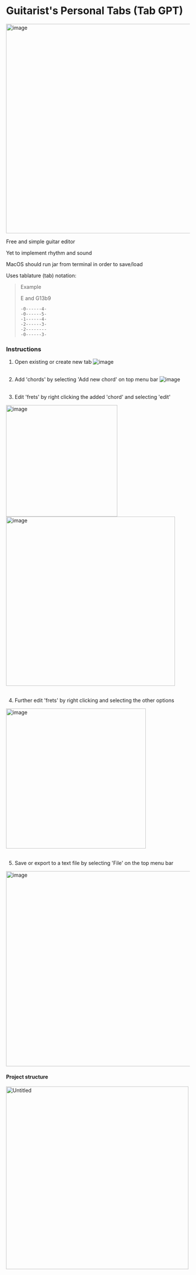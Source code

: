 # Guitarist's Personal Tabs (Tab GPT)

<img width="573" alt="image" src="https://github.com/j-ackyao/tab-gpt/assets/60021675/792cfe9e-c079-4041-85f6-649d68c8a20c">

Free and simple guitar editor

Yet to implement rhythm and sound

MacOS should run jar from terminal in order to save/load

Uses tablature (tab) notation:
> Example
> 
> E and G13b9
> ```
> -0------4-
> -0------5-
> -1------4-
> -2------3-
> -2--------
> -0------3-
> ```

### Instructions
1. Open existing or create new tab
![image](https://github.com/j-ackyao/tab-gpt/assets/60021675/d1035140-86c7-4b63-a527-ae62855be9aa)
<br><br>

2. Add 'chords' by selecting 'Add new chord' on top menu bar
![image](https://github.com/j-ackyao/tab-gpt/assets/60021675/a42284f3-5635-4558-b5a3-de2c3c777d3c)
<br><br>

3. Edit 'frets' by right clicking the added 'chord' and selecting 'edit'
<img width="305" alt="image" src="https://github.com/j-ackyao/tab-gpt/assets/60021675/af19e3a5-c4fe-4229-bd82-e123e56b13e6">
<img width="463" alt="image" src="https://github.com/j-ackyao/tab-gpt/assets/60021675/7f405585-a559-4783-ac4f-a33d11577a10">
<br><br>

4. Further edit 'frets' by right clicking and selecting the other options
<img width="383" alt="image" src="https://github.com/j-ackyao/tab-gpt/assets/60021675/6d6a409f-7af8-45c8-bf52-d1f39dd73fde">
<br><br>

5. Save or export to a text file by selecting 'File' on the top menu bar
<img width="534" alt="image" src="https://github.com/j-ackyao/tab-gpt/assets/60021675/1121486e-af46-4c30-9884-257a87e97fcb">

#### Project structure
<img width="500" alt="Untitled" src="https://github.com/j-ackyao/tab-gpt/assets/60021675/80d412ee-94e1-4070-ba2e-37a4a337ff2d">
